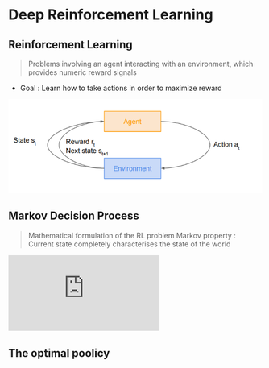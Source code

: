 # Deep Reinforcement Learning
## Reinforcement Learning
> Problems involving an agent interacting with an environment, which provides numeric reward signals
* Goal : Learn how to take actions in order to maximize reward

![graph](../img/RL_graph.PNG)

## Markov Decision Process
> Mathematical formulation of the RL problem
> Markov property : Current state completely characterises the state of the world
> 
![equation](https://latex.codecogs.com/gif.latex?%5C%5C%5Ctextrm%7BDefined%20by%20%3A%20%7D%5C%2C%28%5Cmathcal%7BS%7D%2C%20%5Cmathcal%7BA%7D%2C%20%5Cmathcal%7BR%7D%2C%20%5Cmathbb%7BP%7D%2C%20%5Cgamma%29%5C%5C%20%5Cmathcal%7BS%7D%20%3A%20%5Ctextrm%7Bsef%20of%20possible%20states%7D%20%5C%5C%20%5Cmathcal%7BA%7D%20%3A%20%5Ctextrm%7Bsef%20of%20possible%20actions%7D%20%5C%5C%20%5Cmathcal%7BR%7D%20%3A%20%5Ctextrm%7Bdistribution%20of%20reward%20given%20%28state%2C%20action%29%20pair%7D%20%5C%5C%20%5Cmathbb%7BP%7D%20%3A%20%5Ctextrm%7Btransition%20probability%20i.e.%20distribution%20over%20next%20state%20given%20%28state%2C%20action%29%20pair%7D%20%5C%5C%20%5Cgamma%20%3A%20%5Ctextrm%7Bdiscount%20factor%7D)

## The optimal poolicy 
<!--stackedit_data:
eyJoaXN0b3J5IjpbOTUxODgyNDQ2LDE2OTEyMjkxOTgsLTE4MT
EwODIyMTcsMjMzODcyODEwXX0=
-->